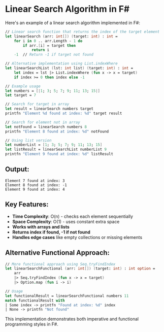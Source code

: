 # Linear Search Algorithm in F#

Here's an example of a linear search algorithm implemented in F#:

```fsharp
// Linear search function that returns the index of the target element
let linearSearch (arr: int[]) (target: int) : int =
    for i in 0 .. arr.Length - 1 do
        if arr.[i] = target then
            return i
    -1  // Return -1 if target not found

// Alternative implementation using List.indexWhere
let linearSearchList (lst: int list) (target: int) : int =
    let index = lst |> List.indexWhere (fun x -> x = target)
    if index >= 0 then index else -1

// Example usage
let numbers = [|1; 3; 5; 7; 9; 11; 13; 15|]
let target = 7

// Search for target in array
let result = linearSearch numbers target
printfn "Element %d found at index: %d" target result

// Search for element not in array
let notFound = linearSearch numbers 8
printfn "Element 8 found at index: %d" notFound

// Using list version
let numberList = [1; 3; 5; 7; 9; 11; 13; 15]
let listResult = linearSearchList numberList 9
printfn "Element 9 found at index: %d" listResult
```

## Output:
```
Element 7 found at index: 3
Element 8 found at index: -1
Element 9 found at index: 4
```

## Key Features:

- **Time Complexity**: O(n) - checks each element sequentially
- **Space Complexity**: O(1) - uses constant extra space
- **Works with arrays and lists**
- **Returns index if found, -1 if not found**
- **Handles edge cases** like empty collections or missing elements

## Alternative Functional Approach:

```fsharp
// More functional approach using Seq.tryFindIndex
let linearSearchFunctional (arr: int[]) (target: int) : int option =
    arr 
    |> Seq.tryFindIndex (fun x -> x = target)
    |> Option.map (fun i -> i)

// Usage
let functionalResult = linearSearchFunctional numbers 11
match functionalResult with
| Some index -> printfn "Found at index: %d" index
| None -> printfn "Not found"
```

This implementation demonstrates both imperative and functional programming styles in F#.


